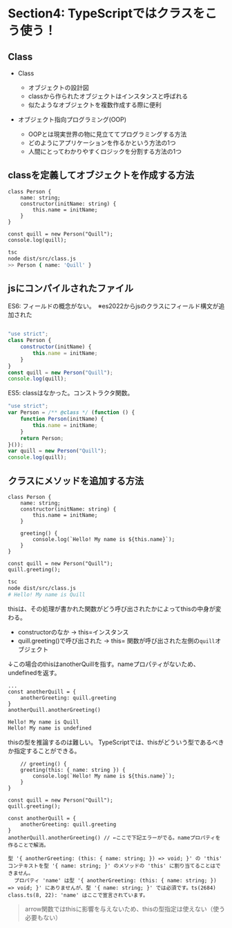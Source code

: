 # Section4: TypeScriptではクラスをこう使う！

## Class

- Class
  - オブジェクトの設計図
  - classから作られたオブジェクトはインスタンスと呼ばれる
  - 似たようなオブジェクトを複数作成する際に便利

- オブジェクト指向プログラミング(OOP)
  - OOPとは現実世界の物に見立ててプログラミングする方法
  - どのようにアプリケーションを作るかという方法の1つ
  - 人間にとってわかりやすくロジックを分割する方法の1つ


## classを定義してオブジェクトを作成する方法

```tsx
class Person {
    name: string;
    constructor(initName: string) {
        this.name = initName;
    }
}

const quill = new Person("Quill");
console.log(quill);
```

```bash
tsc
node dist/src/class.js
>> Person { name: 'Quill' }
```


## jsにコンパイルされたファイル

ES6:  フィールドの概念がない。　※es2022からjsのクラスにフィールド構文が追加された
```jsx

"use strict";
class Person {
    constructor(initName) {
        this.name = initName;
    }
}
const quill = new Person("Quill");
console.log(quill);
```

ES5: classはなかった。コンストラクタ関数。
```jsx
"use strict";
var Person = /** @class */ (function () {
    function Person(initName) {
        this.name = initName;
    }
    return Person;
}());
var quill = new Person("Quill");
console.log(quill);
```

## クラスにメソッドを追加する方法

```tsx
class Person {
    name: string;
    constructor(initName: string) {
        this.name = initName;
    }

    greeting() {
        console.log(`Hello! My name is ${this.name}`);
    }
}

const quill = new Person("Quill");
quill.greeting();
```

```bash
tsc
node dist/src/class.js
# Hello! My name is Quill
```


thisは、その処理が書かれた関数がどう呼び出されたかによってthisの中身が変わる。
- constructorのなか → this=インスタンス
- quill.greeting()で呼び出された → this= 関数が呼び出された左側の`quill`オブジェクト


↓この場合のthisはanotherQuillを指す。nameプロパティがないため、undefinedを返す。
```tsx
...
const anotherQuill = {
    anotherGreeting: quill.greeting
}
anotherQuill.anotherGreeting() 
```
```bash
Hello! My name is Quill
Hello! My name is undefined
```

thisの型を推論するのは難しい。
TypeScriptでは、thisがどういう型であるべきか指定することができる。
```tsx
    // greeting() {
    greeting(this: { name: string }) {
        console.log(`Hello! My name is ${this.name}`);
    }
}

const quill = new Person("Quill");
quill.greeting();

const anotherQuill = {
    anotherGreeting: quill.greeting
}
anotherQuill.anotherGreeting() // ←ここで下記エラーがでる。nameプロパティを作ることで解消。
```
```
型 '{ anotherGreeting: (this: { name: string; }) => void; }' の 'this' コンテキストを型 '{ name: string; }' のメソッドの 'this' に割り当てることはできません。
  プロパティ 'name' は型 '{ anotherGreeting: (this: { name: string; }) => void; }' にありませんが、型 '{ name: string; }' では必須です。ts(2684)
class.ts(8, 22): 'name' はここで宣言されています。
```

> arrow関数ではthisに影響を与えないため、thisの型指定は使えない（使う必要もない）